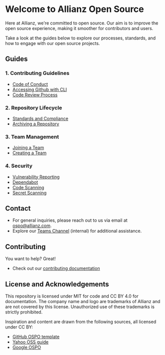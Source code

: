 
# Welcome to Allianz Open Source

<!--
<img src="https://raw.githubusercontent.com/allianz/ospo/main/guides/people-logo.png" align="right" height="400" width="400" >
-->

Here at Allianz, we're committed to open source.<!-- Our Open Source Program Office (OSPO) is here to provide essential support, managing our GitHub organization and offering legal guidance.-->
Our aim is to improve the open source experience, making it smoother for contributors and users.

Take a look at the guides below to explore our processes, standards, and how to engage with our open source projects.

## Guides
<!--
#### 1. Introduction
* Overview of Open Source
* Benefits and Challenges
-->
### 1. Contributing Guidelines

* [Code of Conduct](https://github.com/allianz/.github/blob/main/CODE_OF_CONDUCT.md)
* [Accessing Github with CLI](https://github.com/allianz/ospo/wiki/Accessing-Github)
* [Code Review Process](https://github.com/allianz/ospo/wiki/Code-Review-Process)
<!--* [DCO](guides/dco.md)-->
<!--
#### 3. Licensing
* Overview of Open Source Licenses
* Choosing a License for Projects
-->
### 2. Repository Lifecycle

<!--* [Creating a Repository](guides/release.md)-->
* [Standards and Compliance](https://github.com/allianz/ospo/wiki/Standards-and-Compliance)
* [Archiving a Repository](https://github.com/allianz/ospo/wiki/Archiving-a-Repository)

### 3. Team Management

* [Joining a Team](https://github.com/allianz/ospo/wiki/Joining-a-Team)
* [Creating a Team](https://github.com/allianz/ospo/wiki/Creating-a-Team)

### 4. Security

* [Vulnerability Reporting](https://github.com/allianz/.github/blob/main/SECURITY.md)
* [Dependabot](https://github.com/allianz/ospo/wiki/Dependabot)
* [Code Scanning](https://github.com/allianz/ospo/wiki/Code-Scanning)
* [Secret Scanning](https://github.com/allianz/ospo/wiki/Secret-Scanning)

## Contact

* For general inquiries, please reach out to us via email at [ospo@allianz.com](mailto:ospo@allianz.com).
* Explore our [Teams Channel](https://teams.microsoft.com/l/channel/19%3A4c5d8ef68e484a82bf3a80b73ed8c5ae%40thread.tacv2/OSPO?groupId=03328808-70b1-499c-8f61-29447febed23&tenantId=6e06e42d-6925-47c6-b9e7-9581c7ca302a) (internal) for additional assistance.

## Contributing 

You want to help? Great! 
 * Check out our [contributing documentation](CONTRIBUTING.md)

## License and Acknowledgements

This repository is licensed under MIT for code and CC BY 4.0 for documentation. The company name and logo are trademarks of Allianz and are not covered by this license. Unauthorized use of these trademarks is strictly prohibited.

Inspiration and content are drawn from the following sources, all licensed under CC BY:

* [GitHub OSPO template](https://github.com/github/github-ospo)
* [Yahoo OSS guide](https://yahoo.github.io/oss-guide/)
* [Google OSPO](https://opensource.google/documentation/reference)
